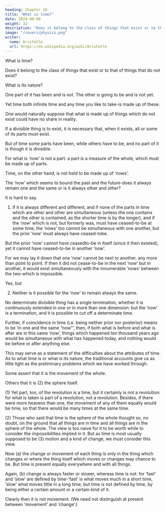 ```yaml
---
heading: Chapter 10
title: "What is time?"
date: 2024-09-08
weight: 32
description: "Does it belong to the class of things that exist or to that of things that do not exist?"
image: "/covers/physics.png"
writer:
  name: Aristotle 
  url: https://en.wikipedia.org/wiki/Aristotle
---
```




What is time?

Does it belong to the class of things that exist or to that of things that do not exist?

What is its nature?

<!-- The following considerations would
make one suspect that it either does not exist at all or barely, and in an obscure way. -->

One part of it has been and is not. The other is going to be and is not yet.

Yet time both infinite time and any time you like to take-is made up of these.

One would naturally suppose that what is made up of things which do not exist could have no share in
reality.

If a divisible thing is to exist, it is necessary that, when it exists, all or some of its parts must exist. 

But of time some parts have been, while others have to be, and no part of it is though it is divisible. 

For what is ‘now’ is not a part: a part is a measure of the whole, which must be made up of parts. 

Time, on the other hand, is not held to be made up of ‘nows’.

The ‘now’ which seems to bound the past and the future-does it always remain one and the same or is it always other and other? 

It is hard to say.

1. If it is always different and different, and if none of the parts in time which are other and other are simultaneous (unless the one contains and the other is contained, as the shorter time is by the longer), and if the ‘now’ which is not, but formerly was, must have ceased-to-be at some time, the ‘nows’ too cannot be simultaneous with one another, but the prior ‘now’ must always have ceased-tobe. 

But the prior ‘now’ cannot have ceasedto-be in itself (since it then existed); yet it cannot have ceased-to-be in another ‘now’.

For we may lay it down that one ‘now’ cannot be next to another, any more than point to
point. If then it did not cease-to-be in the next ‘now’ but in another, it would exist
simultaneously with the innumerable ‘nows’ between the two-which is impossible.

Yes, but

2. Neither is it possible for the ‘now’ to remain always the same. 

No determinate divisible thing has a single termination, whether it is continuously extended
in one or in more than one dimension: but the ‘now’ is a termination, and it is possible
to cut off a determinate time.

Further, if coincidence in time (i.e. being neither prior nor posterior) means to be ‘in one and the same “now”’, then, if both what is before and what is after are in this same ‘now’, things which happened ten thousand years ago would be simultaneous with what has happened today, and nothing would be before or after anything else.

This may serve as a statement of the difficulties about the attributes of time.
As to what time is or what is its nature, the traditional accounts give us as little light as
the preliminary problems which we have worked through.

Some assert that it is the movement of the whole.

Others that it is (2) the sphere itself.

(1) Yet part, too, of the revolution is a time, but it certainly is not a revolution: for what
is taken is part of a revolution, not a revolution. Besides, if there were more heavens
than one, the movement of any of them equally would be time, so that there would be
many times at the same time.

(2) Those who said that time is the sphere of the whole thought so, no doubt, on the
ground that all things are in time and all things are in the sphere of the whole. The view
is too naive for it to be worth while to consider the impossibilities implied in it.
But as time is most usually supposed to be (3) motion and a kind of change, we must
consider this view.

Now (a) the change or movement of each thing is only in the thing which changes or
where the thing itself which moves or changes may chance to be. But time is present
equally everywhere and with all things.

Again, (b) change is always faster or slower, whereas time is not: for ‘fast’ and ‘slow’
are defined by time-’fast’ is what moves much in a short time, ‘slow’ what moves little
in a long time; but time is not defined by time, by being either a certain amount or a
certain kind of it.

Clearly then it is not movement. (We need not distinguish at present between
‘movement’ and ‘change’.)